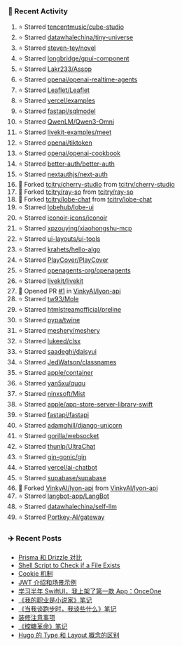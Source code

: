 ### 🚀 Recent Activity

<!--RECENT_ACTIVITY:start-->
1. ⭐ Starred [tencentmusic/cube-studio](https://github.com/tencentmusic/cube-studio)<br>
2. ⭐ Starred [datawhalechina/tiny-universe](https://github.com/datawhalechina/tiny-universe)<br>
3. ⭐ Starred [steven-tey/novel](https://github.com/steven-tey/novel)<br>
4. ⭐ Starred [longbridge/gpui-component](https://github.com/longbridge/gpui-component)<br>
5. ⭐ Starred [Lakr233/Asspp](https://github.com/Lakr233/Asspp)<br>
6. ⭐ Starred [openai/openai-realtime-agents](https://github.com/openai/openai-realtime-agents)<br>
7. ⭐ Starred [Leaflet/Leaflet](https://github.com/Leaflet/Leaflet)<br>
8. ⭐ Starred [vercel/examples](https://github.com/vercel/examples)<br>
9. ⭐ Starred [fastapi/sqlmodel](https://github.com/fastapi/sqlmodel)<br>
10. ⭐ Starred [QwenLM/Qwen3-Omni](https://github.com/QwenLM/Qwen3-Omni)<br>
11. ⭐ Starred [livekit-examples/meet](https://github.com/livekit-examples/meet)<br>
12. ⭐ Starred [openai/tiktoken](https://github.com/openai/tiktoken)<br>
13. ⭐ Starred [openai/openai-cookbook](https://github.com/openai/openai-cookbook)<br>
14. ⭐ Starred [better-auth/better-auth](https://github.com/better-auth/better-auth)<br>
15. ⭐ Starred [nextauthjs/next-auth](https://github.com/nextauthjs/next-auth)<br>
16. 🔱 Forked [tcitry/cherry-studio](https://github.com/tcitry/cherry-studio) from [tcitry/cherry-studio](https://github.com/tcitry/cherry-studio)<br>
17. 🔱 Forked [tcitry/ray-so](https://github.com/tcitry/ray-so) from [tcitry/ray-so](https://github.com/tcitry/ray-so)<br>
18. 🔱 Forked [tcitry/lobe-chat](https://github.com/tcitry/lobe-chat) from [tcitry/lobe-chat](https://github.com/tcitry/lobe-chat)<br>
19. ⭐ Starred [lobehub/lobe-ui](https://github.com/lobehub/lobe-ui)<br>
20. ⭐ Starred [iconoir-icons/iconoir](https://github.com/iconoir-icons/iconoir)<br>
21. ⭐ Starred [xpzouying/xiaohongshu-mcp](https://github.com/xpzouying/xiaohongshu-mcp)<br>
22. ⭐ Starred [ui-layouts/ui-tools](https://github.com/ui-layouts/ui-tools)<br>
23. ⭐ Starred [krahets/hello-algo](https://github.com/krahets/hello-algo)<br>
24. ⭐ Starred [PlayCover/PlayCover](https://github.com/PlayCover/PlayCover)<br>
25. ⭐ Starred [openagents-org/openagents](https://github.com/openagents-org/openagents)<br>
26. ⭐ Starred [livekit/livekit](https://github.com/livekit/livekit)<br>
27. 💪 Opened PR [#1](undefined) in [VinkyAI/lyon-api](https://github.com/VinkyAI/lyon-api)<br>
28. ⭐ Starred [tw93/Mole](https://github.com/tw93/Mole)<br>
29. ⭐ Starred [htmlstreamofficial/preline](https://github.com/htmlstreamofficial/preline)<br>
30. ⭐ Starred [pypa/twine](https://github.com/pypa/twine)<br>
31. ⭐ Starred [meshery/meshery](https://github.com/meshery/meshery)<br>
32. ⭐ Starred [lukeed/clsx](https://github.com/lukeed/clsx)<br>
33. ⭐ Starred [saadeghi/daisyui](https://github.com/saadeghi/daisyui)<br>
34. ⭐ Starred [JedWatson/classnames](https://github.com/JedWatson/classnames)<br>
35. ⭐ Starred [apple/container](https://github.com/apple/container)<br>
36. ⭐ Starred [yan5xu/ququ](https://github.com/yan5xu/ququ)<br>
37. ⭐ Starred [ninxsoft/Mist](https://github.com/ninxsoft/Mist)<br>
38. ⭐ Starred [apple/app-store-server-library-swift](https://github.com/apple/app-store-server-library-swift)<br>
39. ⭐ Starred [fastapi/fastapi](https://github.com/fastapi/fastapi)<br>
40. ⭐ Starred [adamghill/django-unicorn](https://github.com/adamghill/django-unicorn)<br>
41. ⭐ Starred [gorilla/websocket](https://github.com/gorilla/websocket)<br>
42. ⭐ Starred [thunlp/UltraChat](https://github.com/thunlp/UltraChat)<br>
43. ⭐ Starred [gin-gonic/gin](https://github.com/gin-gonic/gin)<br>
44. ⭐ Starred [vercel/ai-chatbot](https://github.com/vercel/ai-chatbot)<br>
45. ⭐ Starred [supabase/supabase](https://github.com/supabase/supabase)<br>
46. 🔱 Forked [VinkyAI/lyon-api](https://github.com/VinkyAI/lyon-api) from [VinkyAI/lyon-api](https://github.com/VinkyAI/lyon-api)<br>
47. ⭐ Starred [langbot-app/LangBot](https://github.com/langbot-app/LangBot)<br>
48. ⭐ Starred [datawhalechina/self-llm](https://github.com/datawhalechina/self-llm)<br>
49. ⭐ Starred [Portkey-AI/gateway](https://github.com/Portkey-AI/gateway)<br>
<!--RECENT_ACTIVITY:end-->

### ✈️ Recent Posts

<!-- BLOG-POST-LIST:START -->
- [Prisma 和 Drizzle 对比](https://yindongliang.com/posts/Prisma-%E5%92%8C-Drizzle-%E5%AF%B9%E6%AF%94/)
- [Shell Script to Check if a File Exists](https://yindongliang.com/posts/Shell-Script-to-Check-if-a-File-Exists/)
- [Cookie 机制](https://yindongliang.com/posts/Cookie-%E6%9C%BA%E5%88%B6/)
- [JWT 介绍和场景示例](https://yindongliang.com/posts/jwt-api-auth/)
- [学习半年 SwiftUI，我上架了第一款 App：OnceOne](https://yindongliang.com/posts/my-first-app-onceone/)
- [《我的职业是小说家》笔记](https://yindongliang.com/posts/%E6%88%91%E7%9A%84%E8%81%8C%E4%B8%9A%E6%98%AF%E5%B0%8F%E8%AF%B4%E5%AE%B6%E7%AC%94%E8%AE%B0/)
- [《当我谈跑步时，我谈些什么》笔记](https://yindongliang.com/posts/%E5%BD%93%E6%88%91%E8%B0%88%E8%B7%91%E6%AD%A5%E6%97%B6%E6%88%91%E8%B0%88%E4%BA%9B%E4%BB%80%E4%B9%88%E7%AC%94%E8%AE%B0/)
- [装修注意事项](https://yindongliang.com/posts/house-decorating-suggestion/)
- [《控糖革命》笔记](https://yindongliang.com/posts/%E6%8E%A7%E7%B3%96%E9%9D%A9%E5%91%BD%E7%AC%94%E8%AE%B0/)
- [Hugo 的 Type 和 Layout 概念的区别](https://yindongliang.com/posts/Hugo-%E7%9A%84-Type-%E5%92%8C-Layout-%E6%A6%82%E5%BF%B5%E7%9A%84%E5%8C%BA%E5%88%AB/)
<!-- BLOG-POST-LIST:END -->
